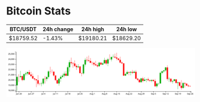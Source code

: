 # Bitcoin Stats

BTC/USDT|24h change|24h high|24h low|
|---|---|---|---|
|$18759.52|-1.43%|$19180.21|$18629.20|

<img src="./chart.svg">
